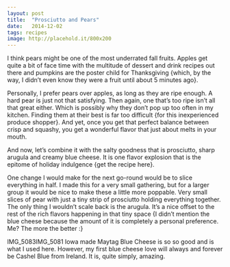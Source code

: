 ```yaml
---
layout: post
title:  "Prosciutto and Pears"
date:   2014-12-02
tags: recipes
image: http://placehold.it/800x200
---
```

I think pears might be one of the most underrated fall fruits. Apples get quite a bit of face time with the multitude of dessert and drink recipes out there and pumpkins are the poster child for Thanksgiving {which, by the way, I didn’t even know they were a fruit until about 5 minutes ago}.

Personally, I prefer pears over apples, as long as they are ripe enough. A hard pear is just not that satisfying. Then again, one that’s too ripe isn’t all that great either. Which is possibly why they don’t pop up too often in my kitchen. Finding them at their best is far too difficult {for this inexperienced produce shopper}. And yet, once you get that perfect balance between crisp and squashy, you get a wonderful flavor that just about melts in your mouth.

And now, let’s combine it with the salty goodness that is prosciutto, sharp arugula and creamy blue cheese. It is one flavor explosion that is the epitome of holiday indulgence {get the recipe here}.

One change I would make for the next go-round would be to slice everything in half. I made this for a very small gathering, but for a larger group it would be nice to make these a little more poppable. Very small slices of pear with just a tiny strip of prosciutto holding everything together. The only thing I wouldn’t scale back is the arugula. It’s a nice offset to the rest of the rich flavors happening in that tiny space {I didn’t mention the blue cheese because the amount of it is completely a personal preference. Me? The more the better :}

IMG_5083IMG_5081
Iowa made Maytag Blue Cheese is so so good and is what I used here. However, my first blue cheese love will always and forever be Cashel Blue from Ireland. It is, quite simply, amazing.